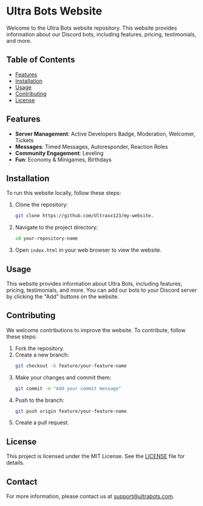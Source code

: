 # Ultra Bots Website

Welcome to the Ultra Bots website repository. This website provides information about our Discord bots, including features, pricing, testimonials, and more.

## Table of Contents

- [Features](#features)
- [Installation](#installation)
- [Usage](#usage)
- [Contributing](#contributing)
- [License](#license)

## Features

- **Server Management**: Active Developers Badge, Moderation, Welcomer, Tickets
- **Messages**: Timed Messages, Autoresponder, Reaction Roles
- **Community Engagement**: Leveling
- **Fun**: Economy & Minigames, Birthdays

## Installation

To run this website locally, follow these steps:

1. Clone the repository:
    ```bash
    git clone https://github.com/Ultraxx123/my-website.
    ```

2. Navigate to the project directory:
    ```bash
    cd your-repository-name
    ```

3. Open `index.html` in your web browser to view the website.

## Usage

This website provides information about Ultra Bots, including features, pricing, testimonials, and more. You can add our bots to your Discord server by clicking the "Add" buttons on the website.

## Contributing

We welcome contributions to improve the website. To contribute, follow these steps:

1. Fork the repository.
2. Create a new branch:
    ```bash
    git checkout -b feature/your-feature-name
    ```
3. Make your changes and commit them:
    ```bash
    git commit -m "Add your commit message"
    ```
4. Push to the branch:
    ```bash
    git push origin feature/your-feature-name
    ```
5. Create a pull request.

## License

This project is licensed under the MIT License. See the [LICENSE](LICENSE) file for details.

## Contact

For more information, please contact us at [support@ultrabots.com](mailto:support@ultrabots.com).
